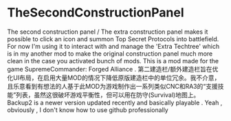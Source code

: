 # TheSecondConstructionPanel
The second construction panel / The extra construction panel makes it possible to click an icon and summon Top Secret Protocols into battlefield. For now I'm using it to interact with and manage the 'Extra Techtree' which is in my another mod to make the original construction panel much more clean in the case you activated bunch of mods.
This is a mod made for the game SupremeCommander: Forged Alliance .
第二建造栏/额外建造栏旨在优化UI布局，在启用大量MOD的情况下降低原版建造栏中的单位冗余。我不介意，且乐意看到有想法的人基于此MOD为游戏制作出一系列类似CNC和RA3的“支援技能”列表，虽然这很破坏游戏平衡性，但可以用在防守(Survival)地图上。Backup2 is a newer version updated recently and basically playable . Yeah , obviously , I don't know how to use github professionally 
